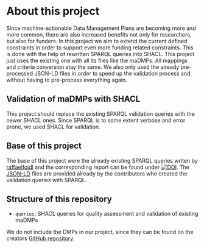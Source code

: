 # About this project
Since machine-actionable Data Management Plans are becoming more and more common, there are also increased benefits not only for researchers, but also for funders. In this project we aim to extend the current defined constraints in order to support even more funding related constraints. This is done with the help of rewritten SPARQL queries into SHACL. This project just uses the existing one with all its files like the maDMPs. All mappings and criteria conversion stay the same. We also only used the already pre-processed JSON-LD files in order to speed up the validation process and without having to pre-process everything again.

## Validation of maDMPs with SHACL
This project should replace the existing SPARQL validation queries with the newer SHACL ones. Since SPARQL is to some extent verbose and error prone, we used SHACL for validation.

## Base of this project
The base of this project were the already existing SPARQL queries writen by [raffaelfoidl](https://github.com/raffaelfoidl/maDMP-evaluation/tree/v1.2) and the corresponding report can be found under [![DOI](https://zenodo.org/badge/364735916.svg)](https://zenodo.org/badge/latestdoi/364735916). The [JSON-LD](https://github.com/raffaelfoidl/maDMP-evaluation/tree/v1.2/maDMPs/5-json-ld-postprocessed) files are provided already by the contributors who created the validation queries with SPARQL.

## Structure of this repository
* `queries`: SHACL queries for quality assessment and validation of existing maDMPs

We do not include the DMPs in our project, since they can be found on the creators [GitHub repository](https://github.com/raffaelfoidl/maDMP-evaluation/tree/v1.2/maDMPs).
